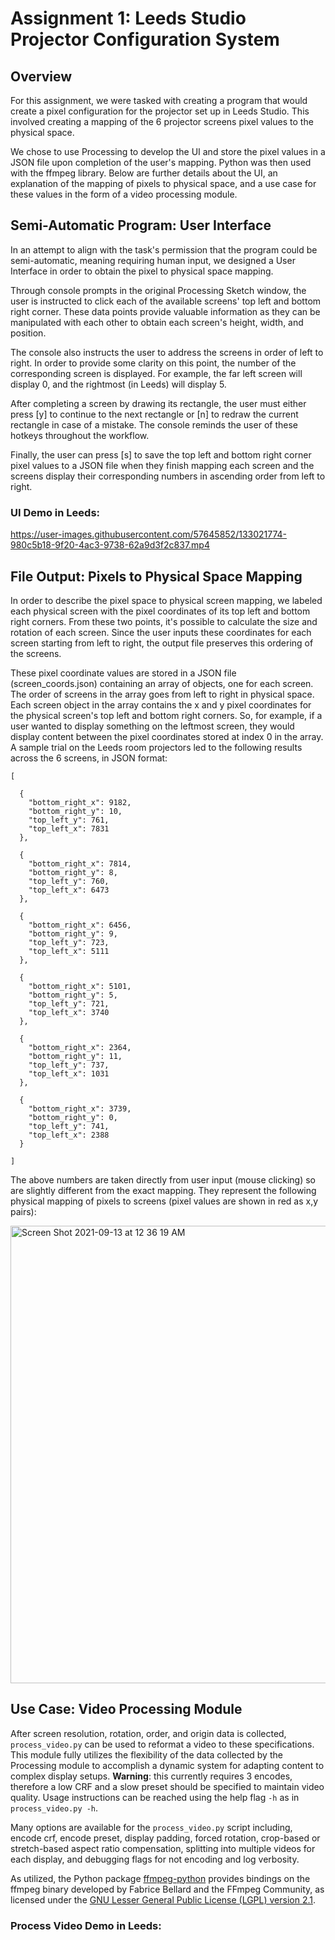 # Assignment 1: Leeds Studio Projector Configuration System

## Overview

For this assignment, we were tasked with creating a program that would create a pixel configuration for the projector set up in Leeds Studio. This involved creating a mapping of the 6 projector screens pixel values to the physical space.

We chose to use Processing to develop the UI and store the pixel values in a JSON file upon completion of the user's mapping. Python was then used with the ffmpeg library. Below are further details about the UI, an explanation of the mapping of pixels to physical space, and a use case for these values in the form of a video processing module.

## Semi-Automatic Program: User Interface

In an attempt to align with the task's permission that the program could be semi-automatic, meaning requiring human input, we designed a User Interface in order to obtain the pixel to physical space mapping.

Through console prompts in the original Processing Sketch window, the user is instructed to click each of the available screens' top left and bottom right corner. These data points provide valuable information as they can be manipulated with each other to obtain each screen's height, width, and position.

The console also instructs the user to address the screens in order of left to right. In order to provide some clarity on this point, the number of the corresponding screen is displayed. For example, the far left screen will display 0, and the rightmost (in Leeds) will display 5.

After completing a screen by drawing its rectangle, the user must either press [y] to continue to the next rectangle or [n] to redraw the current rectangle in case of a mistake. The console reminds the user of these hotkeys throughout the workflow.

Finally, the user can press [s] to save the top left and bottom right corner pixel values to a JSON file when they finish mapping each screen and the screens display their corresponding numbers in ascending order from left to right.

### UI Demo in Leeds:

https://user-images.githubusercontent.com/57645852/133021774-980c5b18-9f20-4ac3-9738-62a9d3f2c837.mp4

## File Output: Pixels to Physical Space Mapping

In order to describe the pixel space to physical screen mapping, we labeled each physical screen with the pixel coordinates of its top left and bottom right corners. From these two points, it's possible to calculate the size and rotation of each screen. Since the user inputs these coordinates for each screen starting from left to right, the output file preserves this ordering of the screens.

These pixel coordinate values are stored in a JSON file (screen_coords.json) containing an array of objects, one for each screen. The order of screens in the array goes from left to right in physical space. Each screen object in the array contains the x and y pixel coordinates for the physical screen's top left and bottom right corners. So, for example, if a user wanted to display something on the leftmost screen, they would display content between the pixel coordinates stored at index 0 in the array. A sample trial on the Leeds room projectors led to the following results across the 6 screens, in JSON format:

```
[

  {
    "bottom_right_x": 9182,
    "bottom_right_y": 10,
    "top_left_y": 761,
    "top_left_x": 7831
  },
  
  {
    "bottom_right_x": 7814,
    "bottom_right_y": 8,
    "top_left_y": 760,
    "top_left_x": 6473
  },
  
  {
    "bottom_right_x": 6456,
    "bottom_right_y": 9,
    "top_left_y": 723,
    "top_left_x": 5111
  },
  
  {
    "bottom_right_x": 5101,
    "bottom_right_y": 5,
    "top_left_y": 721,
    "top_left_x": 3740
  },
  
  {
    "bottom_right_x": 2364,
    "bottom_right_y": 11,
    "top_left_y": 737,
    "top_left_x": 1031
  },
  
  {
    "bottom_right_x": 3739,
    "bottom_right_y": 0,
    "top_left_y": 741,
    "top_left_x": 2388
  }
  
]
```

The above numbers are taken directly from user input (mouse clicking) so are slightly different from the exact mapping. They represent the following physical mapping of pixels to screens (pixel values are shown in red as x,y pairs):

<img width="732" alt="Screen Shot 2021-09-13 at 12 36 19 AM" src="https://user-images.githubusercontent.com/16601007/133024689-a3c693fb-061c-4813-b77c-5a4ba1cbe1ef.png">

## Use Case: Video Processing Module

After screen resolution, rotation, order, and origin data is collected, `process_video.py` can be used to reformat a video to these specifications. This module fully utilizes the flexibility of the data collected by the Processing module to accomplish a dynamic system for adapting content to complex display setups. **Warning**: this currently requires 3 encodes, therefore a low CRF and a slow preset should be specified to maintain video quality. Usage instructions can be reached using the help flag `-h` as in `process_video.py -h`.

Many options are available for the `process_video.py` script including, encode crf, encode preset, display padding, forced rotation, crop-based or stretch-based aspect ratio compensation, splitting into multiple videos for each display, and debugging flags for not encoding and log verbosity.

As utilized, the Python package [ffmpeg-python](https://github.com/kkroening/ffmpeg-python) provides bindings on the ffmpeg binary developed by Fabrice Bellard and the FFmpeg Community, as licensed under the [GNU Lesser General Public License (LGPL) version 2.1](http://www.gnu.org/licenses/old-licenses/lgpl-2.1.html).

### Process Video Demo in Leeds:

<placeholder>
